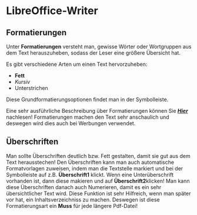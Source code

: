 # LibreOffice-Writer

## Formatierungen

Unter **Formatierungen** versteht man, gewisse Wörter oder Wortgruppen aus dem Text herauszuheben,
sodass der Leser eine größere Übersicht hat. 

Es gibt verschiedene Arten um einen Text hervorzuheben:

* **Fett**
* *Kursiv*
* Unterstrichen

Diese Grundformatierungsoptionen findet man in der Symbolleiste.

Eine sehr ausführliche Beschreibung über Formatierungen können Sie [***Hier***](https://www.openoffice.org/de/doc/oooauthors/writer/06-einfuehrung-in-formatvorlagen.pdf) nachlesen! Formatierungen machen den Text sehr anschaulich und deswegen wird dies auch bei Werbungen verwendet.



## Überschriften

Man sollte Überschriften deutlich bzw. Fett gestalten, damit sie gut aus dem Text herausstechen!
Den Überschriften kann man auch automatische Formatvorlagen zuweisen,
indem man die Textstelle markiert und bei der Symbolleiste auf z.B. **Überschrift1** klickt. Wenn eine Unterüberschrift vorhanden ist, dann diese makieren und auf **Überschrift2**klicken! Man kann diese Überschriften danach auch Numerieren, damit es ein sehr übersichtlicher Text wird.
Diese Funktion ist sehr Hilfreich, wenn man später vor hat, ein Inhaltsverzeichniss zu machen. Deswegen ist diese Formatierungsart ein **Muss** für jede längere Pdf-Datei!


